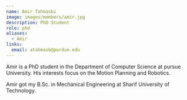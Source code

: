 ```yaml
---
name: Amir Tahmasbi
image: images/members/amir.jpg
description: PhD Student
role: phd
aliases:
  - Amir
links:
  email: atahmasb@purdue.edu
---
```


Amir is a PhD student in the Department of Computer Science at pursue University. His interests focus on the Motion Planning and Robotics.

Amir got my B.Sc. in Mechanical Engineering at Sharif University of Technology.
 